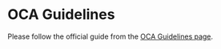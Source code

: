 # OCA Guidelines

Please follow the official guide from the
[OCA Guidelines page](https://odoo-community.org/page/contributing).
